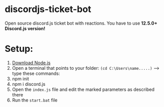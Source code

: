 # discordjs-ticket-bot
Open source discord.js ticket bot with reactions.
You have to use **12.5.0+ Discord.js version!**
# Setup:
1. [Download Node.js](https://nodejs.org/)
2. Open a terminal that points to your folder: `(cd C:\Users\name.....)` --> type these commands:
3. npm init
4. npm i discord.js
5. Open the `index.js` file and edit the marked parameters as described there
6. Run the `start.bat` file
